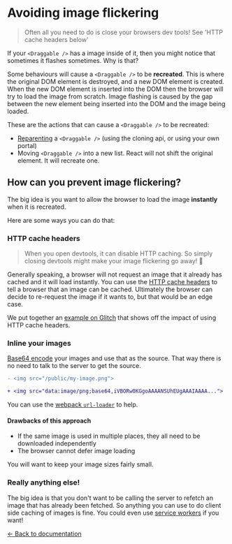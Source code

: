 # Avoiding image flickering

> Often all you need to do is close your browsers dev tools! See 'HTTP cache headers below'

If your `<Draggable />` has a image inside of it, then you might notice that sometimes it flashes sometimes. Why is that?

Some behaviours will cause a `<Draggable />` to be **recreated**. This is where the original DOM element is destroyed, and a new DOM element is created. When the new DOM element is inserted into the DOM then the browser will try to load the image from scratch. Image flashing is caused by the gap between the new element being inserted into the DOM and the image being loaded.

These are the actions that can cause a `<Draggable />` to be recreated:

- [Reparenting](/docs/guides/reparenting.md) a `<Draggable />` (using the cloning api, or using your own portal)
- Moving `<Draggable />` into a new list. React will not shift the original element. It will recreate one.

## How can you prevent image flickering?

The big idea is you want to allow the browser to load the image **instantly** when it is recreated.

Here are some ways you can do that:

### HTTP cache headers

> When you open devtools, it can disable HTTP caching. So simply closing devtools might make your image flickering go away! 🤘

Generally speaking, a browser will not request an image that it already has cached and it will load instantly. You can use the [HTTP cache headers](https://devcenter.heroku.com/articles/increasing-application-performance-with-http-cache-headers) to tell a browser that an image can be cached. Ultimately the browser can decide to re-request the image if it wants to, but that would be an edge case.

We put together an [example on Glitch](https://glitch.com/~image-flickering) that shows off the impact of using HTTP cache headers.

### Inline your images

[Base64 encode](https://stackoverflow.com/questions/201479/what-is-base-64-encoding-used-for) your images and use that as the source. That way there is no need to talk to the server to get the source.

```diff
- <img src="/public/my-image.png">

+ <img src="data:image/png;base64,iVBORw0KGgoAAAANSUhEUgAAAIAAAA...">
```

You can use the [webpack `url-loader`](https://github.com/webpack-contrib/url-loader) to help.

#### Drawbacks of this approach

- If the same image is used in multiple places, they all need to be downloaded independently
- The browser cannot defer image loading

You will want to keep your image sizes fairly small.

### Really anything else!

The big idea is that you don't want to be calling the server to refetch an image that has already been fetched. So anything you can use to do client side caching of images is fine. You could even use [service workers](https://developers.google.com/web/ilt/pwa/caching-files-with-service-worker) if you want!

[← Back to documentation](/README.md#documentation-)
